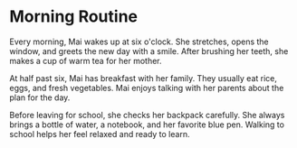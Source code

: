 # Morning Routine

Every morning, Mai wakes up at six o'clock. She stretches, opens the window, and greets the new day with a smile. After brushing her teeth, she makes a cup of warm tea for her mother.

At half past six, Mai has breakfast with her family. They usually eat rice, eggs, and fresh vegetables. Mai enjoys talking with her parents about the plan for the day.

Before leaving for school, she checks her backpack carefully. She always brings a bottle of water, a notebook, and her favorite blue pen. Walking to school helps her feel relaxed and ready to learn.
